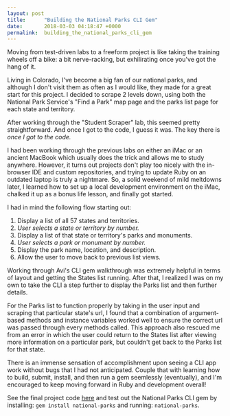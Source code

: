 ```yaml
---
layout: post
title:      "Building the National Parks CLI Gem"
date:       2018-03-03 04:18:47 +0000
permalink:  building_the_national_parks_cli_gem
---
```



Moving from test-driven labs to a freeform project is like taking the training wheels off a bike: a bit nerve-racking, but exhilirating once you've got the hang of it.

Living in Colorado, I've become a big fan of our national parks, and although I don't visit them as often as I would like, they made for a great start for this project. I decided to scrape 2 levels down, using both the National Park Service's "Find a Park" map page and the parks list page for each state and territory.

After working through the "Student Scraper" lab, this seemed pretty straightforward. And once I got to the code, I guess it was. The key there is *once I got to the code.*

I had been working through the previous labs on either an iMac or an ancient MacBook which usually does the trick and allows me to study anywhere. However, it turns out projects don't play too nicely with the in-browser IDE and custom repositories, and trying to update Ruby on an outdated laptop is truly a nightmare.  So, a solid weekend of mild meltdowns later, I learned how to set up a local development environment on the iMac, chalked it up as a bonus life lesson, and finally got started.

I had in mind the following flow starting out:
1. Display a list of all 57 states and territories.
2. *User selects a state or territory by number.*
3. Display a list of that state or territory's parks and monuments.
4. *User selects a park or monument by number.*
5. Display the park name, location, and description.
6. Allow the user to move back to previous list views.

Working through Avi's CLI gem walkthrough was extremely helpful in terms of layout and getting the States list running. After that, I realized I was on my own to take the CLI a step further to display the Parks list and then further details.

For the Parks list to function properly by taking in the user input and scraping that particular state's url, I found that a combination of argument-based methods and instance variables worked well to ensure the correct url was passed through every methods called. This approach also rescued me from an error in which the user could return to the States list after viewing more information on a particular park, but couldn't get back to the Parks list for that state.

There is an immense sensation of accomplishment upon seeing a CLI app work without bugs that I had not anticipated. Couple that with learning how to build, submit, install, and then run a gem seemlessly (eventually), and I'm encouraged to keep moving forward in Ruby and development overall!

See the final project code [here](https://github.com/heislercreative/national-parks-cli) and test out the National Parks CLI gem by installing: `gem install national-parks` and running: `national-parks`.

